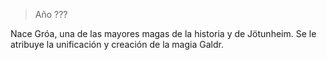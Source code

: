 > Año ???

Nace Gróa, una de las mayores magas de la historia y de Jötunheim. Se le atribuye la unificación y creación de la magia Galdr.